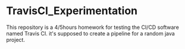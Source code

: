 # TravisCI_Experimentation
This repository is a 4/5hours homework for testing the CI/CD software named Travis CI.
it's supposed to create a pipeline for a random java project.

